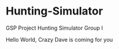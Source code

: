 # Hunting-Simulator
GSP Project Hunting Simulator Group I

Hello World, Crazy Dave is coming for you
